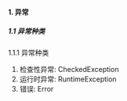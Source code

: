 #### 1. 异常

##### 1.1 异常种类

1.1.1 异常种类

1. 检查性异常: CheckedException
2. 运行时异常: RuntimeException
3. 错误: Error



